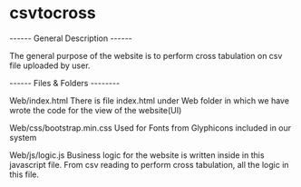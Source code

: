 csvtocross
==========

------ General Description ------

The general purpose of the website is to perform cross tabulation on csv file uploaded by user.


------ Files & Folders --------

Web/index.html
There is file index.html under Web folder in which we have wrote the code for the view of the website(UI)

Web/css/bootstrap.min.css
Used for Fonts from Glyphicons included in our system

Web/js/logic.js
Business logic for the website is written inside in this javascript file. From csv reading to perform cross tabulation, 
all the logic in this file.
